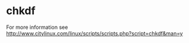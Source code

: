 # chkdf
For more information see http://www.citylinux.com/linux/scripts/scripts.php?script=chkdf&man=y
